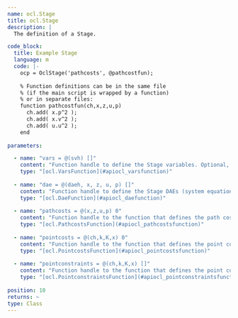 ```yaml
--- 
name: ocl.Stage
title: ocl.Stage
description: |
  The definition of a Stage.

code_block:
  title: Example Stage
  language: m
  code: |-
    ocp = OclStage('pathcosts', @pathcostfun);
    
    % Function definitions can be in the same file 
    % (if the main script is wrapped by a function) 
    % or in separate files:
    function pathcostfun(ch,x,z,u,p)
      ch.add( x.p^2 );
      ch.add( x.v^2 );
      ch.add( u.u^2 );
    end
    
parameters: 

  - name: "vars = @(svh) []"
    content: "Function handle to define the Stage variables. Optional, default to an empty function handle."
    type: "[ocl.VarsFunction](#apiocl_varsfunction)"
    
  - name: "dae = @(daeh, x, z, u, p) []"
    content: "Function handle to define the Stage DAEs (system equations). Optional, default to an empty function handle." 
    type: "[ocl.DaeFunction](#apiocl_daefunction)"
    
  - name: "pathcosts = @(x,z,u,p) 0"
    content: "Function handle to the function that defines the path costs of the stage (also called Lagrange cost or intermediate cost). Optional, defaults to a zero function handle."
    type: "[ocl.PathcostsFunction](#apiocl_pathcostsfunction)"
    
  - name: "pointcosts = @(ch,k,K,x) 0"
    content: "Function handle to the function that defines the point costs of the stage. Optional, defaults to a zero function handle."
    type: "[ocl.PointcostsFunction](#apiocl_pointcostsfunction)"
    
  - name: "pointconstraints = @(ch,k,K,x) []"
    content: "Function handle to the function that defines the point constraints of the stage. Optional, defaults to an empty function handle."
    type: "[ocl.PointconstraintsFunction](#apiocl_pointconstraintsfunction)"
    
position: 10
returns: ~
type: Class
---
```


